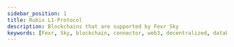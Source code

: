 ```yaml
---
sidebar_position: 1
title: Rubix L1-Protocol
description: Blockchains that are supported by Fexr Sky
keywords: [Fexr, Sky, blockchain, connector, web3, decentralized, database, storage, authentication, login, console, create-subnet, blockchain]
---
```


